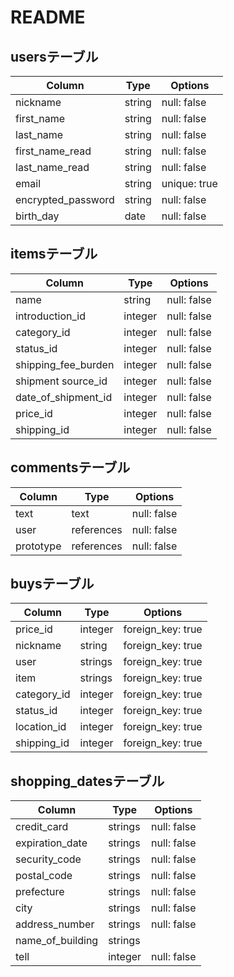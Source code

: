 # README

## usersテーブル

| Column                 | Type    | Options     |
| ---------------------- | ------- | ------------|
| nickname               | string  | null: false |
| first_name             | string  | null: false |
| last_name              | string  | null: false |
| first_name_read        | string  | null: false |
| last_name_read         | string  | null: false |
| email                  | string  | unique: true|
| encrypted_password     | string  | null: false |
| birth_day              | date    | null: false |

## itemsテーブル

| Column              | Type           | Options     |
| -----------         | -------------  | ----------- |
| name                | string         | null: false |
| introduction_id     | integer        | null: false |
| category_id         | integer        | null: false | 
| status_id           | integer        | null: false |
| shipping_fee_burden | integer        | null: false | 
| shipment source_id  | integer        | null: false |
| date_of_shipment_id | integer        | null: false |
| price_id            | integer        | null: false | 
| shipping_id         | integer        | null: false | 

## commentsテーブル

| Column    | Type       | Options     |
| --------- | ---------- | ----------- |
| text      | text       | null: false |
| user      | references | null: false |
| prototype | references | null: false |

## buysテーブル

| Column         | Type       | Options           |
| ---------      | ---------- | ------------------|
| price_id       | integer    | foreign_key: true |
| nickname       | string     | foreign_key: true |
| user           | strings    | foreign_key: true |
| item           | strings    | foreign_key: true |
| category_id    | integer    | foreign_key: true |
| status_id      | integer    | foreign_key: true |
| location_id    | integer    | foreign_key: true |
| shipping_id    | integer    | foreign_key: true |


## shopping_datesテーブル

| Column         | Type       | Options           |
| ---------------| ---------- | -----------       |
|credit_card     | strings    | null: false       |
|expiration_date | strings    | null: false       |
|security_code   | strings    | null: false       |
|postal_code     | strings    | null: false       |
|prefecture      | strings    | null: false       |
|city            | strings    | null: false       |
|address_number  | strings    | null: false       |
|name_of_building| strings    |                   |
|tell            | integer    | null: false       |
